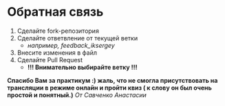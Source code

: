 # Обратная связь 
1. Сделайте fork-репозитория
2. Сделайте ответвление от текущей ветки
   - *например, feedback_iksergey*
3. Внесите изменения в файл
4. Сделайте Pull Request
   - **!!! Внимательно выбирайте ветку !!!** 

__Спасибо Вам за практикум :) жаль, что не смогла присутствовать на трансляции в режиме онлайн и пройти квиз ( к слову он был очень простой и понятный.)__ _От Савченко Анастасии_